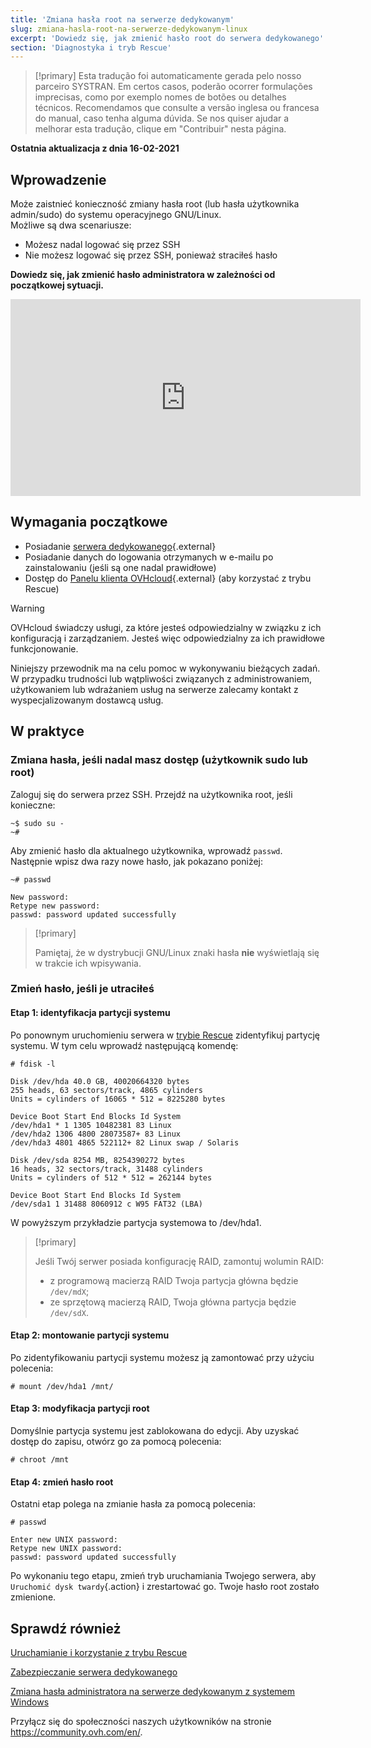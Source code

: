 ```yaml
---
title: 'Zmiana hasła root na serwerze dedykowanym'
slug: zmiana-hasla-root-na-serwerze-dedykowanym-linux
excerpt: 'Dowiedz się, jak zmienić hasło root do serwera dedykowanego'
section: 'Diagnostyka i tryb Rescue'
---
```


> [!primary]
> Esta tradução foi automaticamente gerada pelo nosso parceiro SYSTRAN. Em certos casos, poderão ocorrer formulações imprecisas, como por exemplo nomes de botões ou detalhes técnicos. Recomendamos que consulte a versão inglesa ou francesa do manual, caso tenha alguma dúvida. Se nos quiser ajudar a melhorar esta tradução, clique em "Contribuir" nesta página.
>

**Ostatnia aktualizacja z dnia 16-02-2021**

## Wprowadzenie

Może zaistnieć konieczność zmiany hasła root (lub hasła użytkownika admin/sudo) do systemu operacyjnego GNU/Linux.
<br>Możliwe są dwa scenariusze:

- Możesz nadal logować się przez SSH
- Nie możesz logować się przez SSH, ponieważ straciłeś hasło

**Dowiedz się, jak zmienić hasło administratora w zależności od początkowej sytuacji.**

<iframe width="560" height="315" src="https://www.youtube.com/embed/gi7JqUvcEt0" frameborder="0" allow="accelerometer; autoplay; encrypted-media; gyroscope; picture-in-picture" allowfullscreen></iframe>

## Wymagania początkowe

- Posiadanie [serwera dedykowanego](https://www.ovhcloud.com/pl/bare-metal/){.external}
- Posiadanie danych do logowania otrzymanych w e-mailu po zainstalowaniu (jeśli są one nadal prawidłowe)
- Dostęp do [Panelu klienta OVHcloud](https://www.ovh.com/auth/?action=gotomanager&from=https://www.ovh.pl/&ovhSubsidiary=pl){.external} (aby korzystać z trybu Rescue)

> [!warning]
>OVHcloud świadczy usługi, za które jesteś odpowiedzialny w związku z ich konfiguracją i zarządzaniem. Jesteś więc odpowiedzialny za ich prawidłowe funkcjonowanie.
>
>Niniejszy przewodnik ma na celu pomoc w wykonywaniu bieżących zadań. W przypadku trudności lub wątpliwości związanych z administrowaniem, użytkowaniem lub wdrażaniem usług na serwerze zalecamy kontakt z wyspecjalizowanym dostawcą usług.
>

## W praktyce

### Zmiana hasła, jeśli nadal masz dostęp (użytkownik sudo lub root)

Zaloguj się do serwera przez SSH. Przejdź na użytkownika root, jeśli konieczne:

```
~$ sudo su -
~#
```

Aby zmienić hasło dla aktualnego użytkownika, wprowadź `passwd`. Następnie wpisz dwa razy nowe hasło, jak pokazano poniżej:

```
~# passwd

New password:
Retype new password:
passwd: password updated successfully
```

> [!primary]
>
> Pamiętaj, że w dystrybucji GNU/Linux znaki hasła **nie** wyświetlają się w trakcie ich wpisywania.
>

### Zmień hasło, jeśli je utraciłeś

#### Etap 1: identyfikacja partycji systemu

Po ponownym uruchomieniu serwera w [trybie Rescue](../ovh-rescue/) zidentyfikuj partycję systemu. W tym celu wprowadź następującą komendę:

```
# fdisk -l

Disk /dev/hda 40.0 GB, 40020664320 bytes
255 heads, 63 sectors/track, 4865 cylinders
Units = cylinders of 16065 * 512 = 8225280 bytes

Device Boot Start End Blocks Id System
/dev/hda1 * 1 1305 10482381 83 Linux
/dev/hda2 1306 4800 28073587+ 83 Linux
/dev/hda3 4801 4865 522112+ 82 Linux swap / Solaris

Disk /dev/sda 8254 MB, 8254390272 bytes
16 heads, 32 sectors/track, 31488 cylinders
Units = cylinders of 512 * 512 = 262144 bytes

Device Boot Start End Blocks Id System
/dev/sda1 1 31488 8060912 c W95 FAT32 (LBA)
```

W powyższym przykładzie partycja systemowa to /dev/hda1.

> [!primary]
>
> Jeśli Twój serwer posiada konfigurację RAID, zamontuj wolumin RAID:
>
> - z programową macierzą RAID Twoja partycja główna będzie `/dev/mdX`;
> - ze sprzętową macierzą RAID, Twoja główna partycja będzie `/dev/sdX`.
>

#### Etap 2: montowanie partycji systemu

Po zidentyfikowaniu partycji systemu możesz ją zamontować przy użyciu polecenia:

```
# mount /dev/hda1 /mnt/
```

#### Etap 3: modyfikacja partycji root

Domyślnie partycja systemu jest zablokowana do edycji. Aby uzyskać dostęp do zapisu, otwórz go za pomocą polecenia:

```
# chroot /mnt
```

#### Etap 4: zmień hasło root

Ostatni etap polega na zmianie hasła za pomocą polecenia:

```
# passwd

Enter new UNIX password:
Retype new UNIX password:
passwd: password updated successfully
```

Po wykonaniu tego etapu, zmień tryb uruchamiania Twojego serwera, aby `Uruchomić dysk twardy`{.action} i zrestartować go. Twoje hasło root zostało zmienione.

## Sprawdź również

[Uruchamianie i korzystanie z trybu Rescue](../ovh-rescue/)

[Zabezpieczanie serwera dedykowanego](../porady-zabezpieczanie-serwera-dedykowanego/)

[Zmiana hasła administratora na serwerze dedykowanym z systemem Windows](../zmiana-hasla-admin-windows/)

Przyłącz się do społeczności naszych użytkowników na stronie <https://community.ovh.com/en/>.